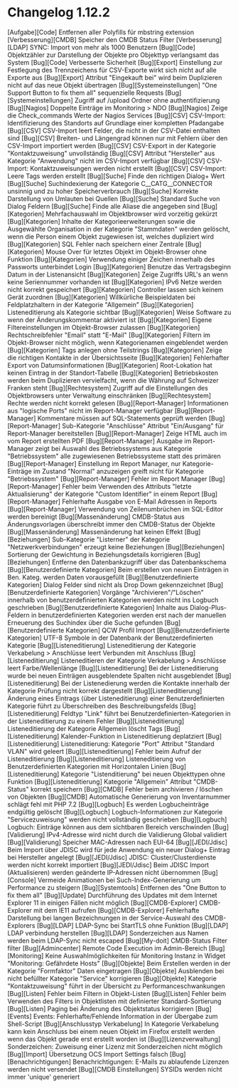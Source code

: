 # Changelog 1.12.2

[Aufgabe][Code] Entfernen aller Polyfills für mbstring extension
[Verbesserung][CMDB] Speicher den CMDB Status Filter
[Verbesserung][LDAP] SYNC: Import von mehr als 1000 Benutzern
[Bug][Code] Objektzähler zur Darstellung der Objekte pro Objekttyp verlangsamt das System
[Bug][Code] Verbesserte Sicherheit
[Bug][Export] Einstellung zur Festlegung des Trennzeichens für CSV-Exporte wirkt sich nicht auf alle Exporte aus
[Bug][Export] Attribut "Eingekauft bei" wird beim Duplizieren nicht auf das neue Objekt übertragen
[Bug][Systemeinstellungen] "One Support Button to fix them all" sequenzielle Requests
[Bug][Systemeinstellungen] Zugriff auf /upload Ordner ohne authentifizierung
[Bug][Nagios] Doppelte Einträge im Monitoring > NDO
[Bug][Nagios] Zeige die Check_commands Werte der Nagios Services
[Bug][CSV] CSV-Import: Identifizierung des Standorts auf Grundlage einer kompletten Pfadangabe
[Bug][CSV] CSV-Import leert Felder, die nicht in der CSV-Datei enthalten sind
[Bug][CSV] Breiten- und Längengrad können nur mit Fehlern über den CSV-Import importiert werden
[Bug][CSV] CSV-Export in der Kategorie "Kontaktzuweisung" unvollständig
[Bug][CSV] Attribut "Hersteller" aus Kategorie "Anwendung" nicht im CSV-Import verfügbar
[Bug][CSV] CSV-Import: Kontaktzuweisungen werden nicht erstellt
[Bug][CSV] CSV-Import: Leere Tags werden erstellt
[Bug][Suche] Finde den richtigen Dialog+ Wert
[Bug][Suche] Suchindexierung der Kategorie C__CATG__CONNECTOR unsinnig und zu hoher Speicherverbrauch
[Bug][Suche] Korrekte Darstellung von Umlauten bei Quellen
[Bug][Suche] Standard Suche von Dialog Feldern
[Bug][Suche] Finde alle Aliase die angegeben sind
[Bug][Kategorien] Mehrfachauswahl im Objektbrowser wird vorzeitig gekürzt
[Bug][Kategorien] Inhalte der Kategorieerweiterungen sowie die Ausgewählte Organisation in der Kategorie "Stammdaten" werden gelöscht, wenn die Person einem Objekt zugewiesen ist, welches dupliziert wird
[Bug][Kategorien] SQL Fehler nach speichern einer Zentrale
[Bug][Kategorien] Mouse Over für letztes Objekt im Objekt-Browser ohne Funktion
[Bug][Kategorien] Verwendung einiger Zeichen innerhalb des Passworts unterbindet Login
[Bug][Kategorien] Benutze das Vertragsbeginn Datum in der Listenansicht
[Bug][Kategorien] Zeige Zugriffs URL's an wenn keine Seriennummer vorhanden ist
[Bug][Kategorien] IPv6 Netze werden nicht korrekt gespeichert
[Bug][Kategorien] Controller lassen sich keinem Gerät zuordnen
[Bug][Kategorien] Willkürliche Beispieldaten bei Feldplatzhaltern in der Kategorie "Allgemein"
[Bug][Kategorien] Listeneditierung als Kategorie sichtbar
[Bug][Kategorien] Weise Software zu wenn der Änderungskommentar aktiviert ist
[Bug][Kategorien] Eigene Filtereinstellungen im Objekt-Browser zulassen
[Bug][Kategorien] Rechtschreibfehler "Email" statt "E-Mail"
[Bug][Kategorien] Filtern im Objekt-Browser nicht möglich, wenn Kategorienamen eingeblendet werden
[Bug][Kategorien] Tags anlegen ohne Teilstrings
[Bug][Kategorien] Zeige die richtigen Kontakte in der Übersichtsseite
[Bug][Kategorien] Fehlerhafter Export von Datumsinformationen
[Bug][Kategorien] Root-Lokation hat keinen Eintrag in der Standort-Tabelle
[Bug][Kategorien] Betriebskosten werden beim Duplizieren vervielfacht, wenn die Währung auf Schweizer Franken steht
[Bug][Rechtesystem] Zugriff auf die Einstellungen des Objektbrowsers unter Verwaltung einschränken
[Bug][Rechtesystem] Rechte werden nicht korrekt gelesen
[Bug][Report-Manager] Informationen aus "logische Ports" nicht im Report-Manager verfügbar
[Bug][Report-Manager] Kommentare müssen auf SQL-Statements geprüft werden
[Bug][Report-Manager] Sub-Kategorie "Anschlüsse" Attribut "Ein/Ausgang" für Report-Manager bereitstellen
[Bug][Report-Manager] Zeige HTML auch im vom Report erstellten PDF
[Bug][Report-Manager] Ausgabe im Report-Manager zeigt bei Auswahl des Betriebssystems aus Kategorie "Betriebssystem" alle zugewiesenen Betriebssysteme statt des primären
[Bug][Report-Manager] Einstellung im Report Manager, nur Kategorie-Einträge im Zustand "Normal" anzuzeigen greift nicht für Kategorie "Betriebssystem"
[Bug][Report-Manager] Fehler im Report Manager
[Bug][Report-Manager] Fehler beim Verwenden des Attributs "letzte Aktualisierung" der Kategorie "Custom Identifier" in einem Report
[Bug][Report-Manager] Fehlerhafte Ausgabe von E-Mail Adressen in Reports
[Bug][Report-Manager] Verwendung von Zeilenumbrüchen im SQL-Editor werden bereinigt
[Bug][Massenänderung] CMDB-Status aus Änderungsvorlagen überschreibt immer den CMDB-Status der Objekte
[Bug][Massenänderung] Massenänderung hat keinen Effekt
[Bug][Beziehungen] Sub-Kategorie "Listerner" der Kategorie "Netzwerkverbindungen" erzeugt keine Beziehungen
[Bug][Beziehungen] Sortierung der Gewichtung in Beziehungsdetails korrigieren
[Bug][Beziehungen] Entferne den Datenbankzugriff über das Datenbankschema
[Bug][Benutzerdefinierte Kategorien] Beim erstellen von neuen Einträgen in Ben. Kateg. werden Daten vorausgefüllt
[Bug][Benutzerdefinierte Kategorien] Dialog Felder sind nicht als Drop Down gekennzeichnet
[Bug][Benutzerdefinierte Kategorien] Vorgänge "Archivieren"/"Löschen" innerhalb von benutzerdefinierten Kategorien werden nicht ins Logbuch geschrieben
[Bug][Benutzerdefinierte Kategorien] Inhalte aus Dialog-Plus-Feldern in benutzerdefinierten Kategorien werden erst nach der manuellen Erneuerung des Suchindex über die Suche gefunden
[Bug][Benutzerdefinierte Kategorien] QCW Profil Import
[Bug][Benutzerdefinierte Kategorien] UTF-8 Symbole in der Datenbank der Benutzerdefinierten Kategorie
[Bug][Listeneditierung] Listeneditierung der Kategorie Verkabelung > Anschlüsse leert Verbunden mit Anschluss
[Bug][Listeneditierung] Listeneditieren der Kategorie Verkabelung > Anschlüsse leert Farbe/Wellenlänge
[Bug][Listeneditierung] Bei der Listeneditierung wurde bei neuen Einträgen ausgeblendete Spalten nicht ausgeblendet
[Bug][Listeneditierung] Bei der Listenedierung werden die Kontakte innerhalb der Kategorie Prüfung nicht korrekt dargestellt
[Bug][Listeneditierung] Änderung eines Eintrags (über Listeneditierung) einer Benutzerdefinierten Kategorie führt zu Überschreiben des Beschreibungsfelds
[Bug][Listeneditierung] Feldtyp "Link" führt bei Benutzerdefinierten-Kategorien in der Listeneditierung zu einem Fehler
[Bug][Listeneditierung] Listeneditierung der Kategorie Allgemein löscht Tags
[Bug][Listeneditierung] Kalender-Funktion in Listeneditierung deplatziert
[Bug][Listeneditierung] Listeneditierung: Kategorie "Port" Attribut "Standard VLAN" wird geleert
[Bug][Listeneditierung] Fehler beim Aufruf der Listeneditierung
[Bug][Listeneditierung] Listeneditierung von Benutzerdefinierten Kategorien mit Horizontalen Linien
[Bug][Listeneditierung] Kategorie "Listenditierung" bei neuen Objekttypen ohne Funktion
[Bug][Listeneditierung] Kategorie "Allgemein" Attribut "CMDB-Status" korrekt speichern
[Bug][CMDB] Fehler beim archivieren / löschen von Objekten
[Bug][CMDB] Automatische Generierung von Inventarnummer schlägt fehl mit PHP 7.2
[Bug][Logbuch] Es werden Logbucheinträge endgültig gelöscht
[Bug][Logbuch] Logbuch-Informationen zur Kategorie "Servicezuweisung" werden nicht vollständig geschrieben
[Bug][Logbuch] Logbuch: Einträge können aus dem sichtbaren Bereich verschwinden
[Bug][Validierung] IPv4-Adresse wird nicht durch die Validierung Global validiert
[Bug][Validierung] Speicher MAC-Adressen nach EUI-64
[Bug][JEDI/Jdisc] Beim Import über JDISC wird für jede Anwendung ein neuer Dialog+ Eintrag bei Hersteller angelegt
[Bug][JEDI/Jdisc] JDISC: Cluster/Clusterdienste werden nicht korrekt importiert
[Bug][JEDI/Jdisc] Beim JDISC Import (Aktualisieren) werden geänderte IP-Adressen nicht übernommen
[Bug][Console] Vermeide Animationen bei Such-Index-Generierung um Performance zu steigern
[Bug][Systemtools] Entfernen des "One Button to fix them all"
[Bug][Update] Durchführung des Updates mit dem Internet Explorer 11 in einigen Fällen nicht möglich
[Bug][CMDB-Explorer] CMDB-Explorer mit dem IE11 aufrufen
[Bug][CMDB-Explorer] Fehlerhafte Darstellung bei langen Bezeichnungen in der Service-Auswahl des CMDB-Explorers
[Bug][LDAP] LDAP-Sync bei StartTLS ohne Funktion
[Bug][LDAP] LDAP verbindung herstellen
[Bug][LDAP] Sonderzeichen aus Namen werden beim LDAP-Sync nicht escaped
[Bug][My-doit] CMDB-Status Filter filter
[Bug][Admincenter] Remote Code Execution im Admin-Bereich
[Bug][Monitoring] Keine Auswahlmöglichkeiten für Monitoring Instanz in Widget "Monitoring: Gefährdete Hosts"
[Bug][Objekte] Beim Erstellen werden in der Kategorie "Formfaktor" Daten eingetragen
[Bug][Objekte] Ausblenden bei nicht befüllter Kategorie "Service" korrigieren
[Bug][Objekte] Kategorie "Kontaktzuweisung" führt in der Übersicht zu Performanceschwankungen
[Bug][Listen] Fehler beim Filtern in Objekt-Listen
[Bug][Listen] Fehler beim Verwenden des Filters in Objektlisten mit definierter Standard-Sortierung
[Bug][Listen] Paging bei Änderung des Objektstatus korrigieren
[Bug][Events] Events: Fehlerhafte/Fehlende Information in der Übergabe zum Shell-Script
[Bug][Anschlusstyp Verkabelung] In Kategorie Verkabelung kann kein Anschluss bei einem neuen Objekt im Firefox erstellt werden wenn das Objekt gerade erst erstellt worden ist
[Bug][Lizenzverwaltung] Sonderzeichen: Zuweisung einer Lizenz mit Sonderzeichen nicht möglich
[Bug][Import] Übersetzung OCS Import Settings falsch
[Bug][Benachrichtigungen] Benachrichtigungen: E-Mails zu ablaufende Lizenzen werden nicht versendet
[Bug][CMDB Einstellungen] SYSIDs werden nicht immer 'unique' generiert
